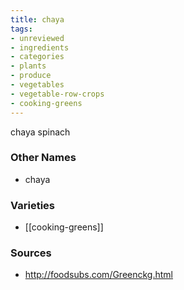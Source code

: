```yaml
---
title: chaya
tags:
- unreviewed
- ingredients
- categories
- plants
- produce
- vegetables
- vegetable-row-crops
- cooking-greens
---
```

chaya spinach

### Other Names

* chaya

### Varieties

* [[cooking-greens]]

### Sources
* http://foodsubs.com/Greenckg.html
